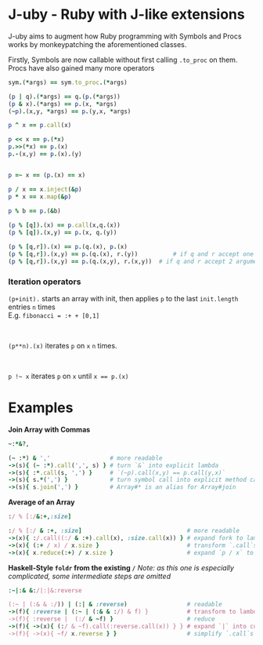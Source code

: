 <!--language-all: lang-rb -->

# J-uby - Ruby with J-like extensions

J-uby aims to augment how Ruby programming with Symbols and Procs works by monkeypatching the aforementioned classes. 

Firstly, Symbols are now callable without first calling `.to_proc` on them. Procs have also gained many more operators

```ruby
sym.(*args) == sym.to_proc.(*args)

(p | q).(*args) == q.(p.(*args))
(p & x).(*args) == p.(x, *args)
(~p).(x,y, *args) == p.(y,x, *args)

p ^ x == p.call(x)

p << x == p.(*x)
p.>>(*x) == p.(x)
p.-(x,y) == p.(x).(y)


p =~ x == (p.(x) == x)

p / x == x.inject(&p)
p * x == x.map(&p)

p % b == p.(&b)
 
(p % [q]).(x) == p.call(x,q.(x))
(p % [q]).(x,y) == p.(x, q.(y))

(p % [q,r]).(x) == p.(q.(x), p.(x)
(p % [q,r]).(x,y) == p.(q.(x), r.(y))          # if q and r accept one argument
(p % [q,r]).(x,y) == p.(q.(x,y), r.(x,y))  # if q and r accept 2 arguments
```

### Iteration operators
`(p+init).` starts an array with init, then applies `p` to the last `init.length` entries `n` times
<br>
E.g. `fibonacci = :+ + [0,1]` 


<br>

`(p**n).(x)` iterates `p` on `x` `n` times.


<br>

`p !~ x` iterates `p` on `x` until `x == p.(x)`

# Examples

**Join Array with Commas**

```ruby
~:*&?,

(~ :*) & ','                 # more readable
->(s){ (~ :*).call(',', s) } # turn `&` into explicit lambda
->(s){ :*.call(s, ',') }     # `(~p).call(x,y) == p.call(y,x)`
->(s){ s.*(',') }            # turn symbol call into explicit method call
->(s){ s.join(',') }         # Array#* is an alias for Array#join
```
**Average of an Array**
```ruby
:/ % [:/&:+,:size]

:/ % [:/ & :+, :size]                              # more readable 
->(x){ :/.call((:/ & :+).call(x), :size.call(x)) } # expand fork to lambda
->(x){ (:+ / x) / x.size }                         # transform `.call`s on procs to method accesses
->(x){ x.reduce(:+) / x.size }                     # expand `p / x` to `x.reduce(&p)`
```

**Haskell-Style `foldr` from the existing `/`**
*Note: as this one is especially complicated, some intermediate steps are omitted*
```ruby
:~|:& &:/|:|&:reverse

(:~ | (:& & :/)) | (:| & :reverse)                 # readable
->(f){ :reverse | (:~ | (:& & :/) & f) }           # transform to lambda
->(f){ :reverse |  (:/ & ~f) }                     # reduce
->(f){ ->(x){ (:/ & ~f).call(:reverse.call(x)) } } # expand `|` into curried lambda
->(f){ ->(x){ ~f/ x.reverse } }                    # simplify `.call`s
```
